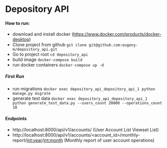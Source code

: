 # Depository API

#### How to run:

* download and install docker (https://www.docker.com/products/docker-desktop)
* Clone project from github
`git clone git@github.com:eugeny-m/depository_api.git`
* Go to project root `cd depository_api`
* build image `docker-compose build`
* run docker containers `docker-compose up -d`

##### First Run

* run migrations `docker exec depository_api_depository_api_1 python manage.py migrate`
* generate test data `docker exec depository_api_depository_api_1 python generate_test_data.py --users_count 20000 --operations_count 10`

#### Endpoints

* http://localhost:8000/api/v1/accounts/ (User Account List Viewset List)
* http://localhost:8000/api/v1/accounts/<account_id>/monthly-report/<int:year>/<int:month> (Monthly report of user account operations)

